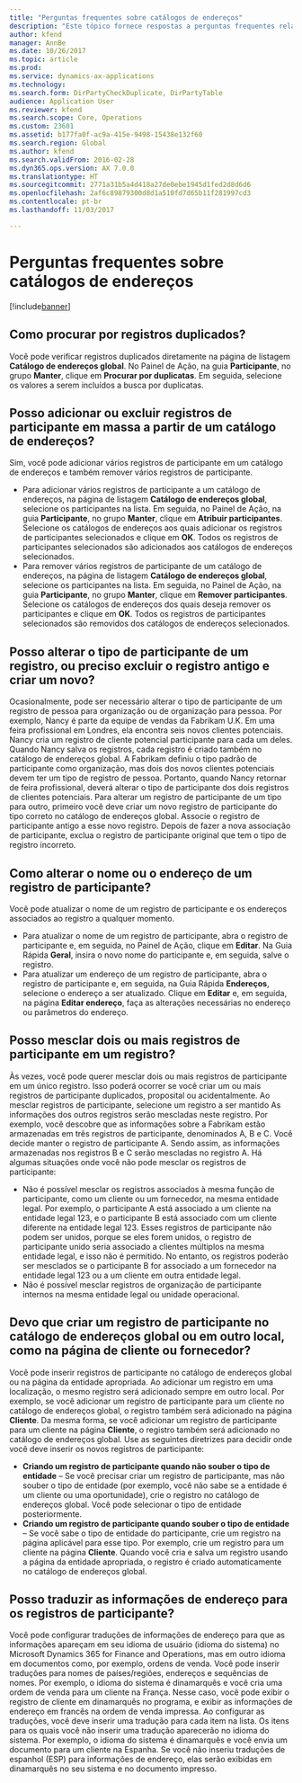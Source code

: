 ```yaml
---
title: "Perguntas frequentes sobre catálogos de endereços"
description: "Este tópico fornece respostas a perguntas frequentes relativas a catálogos de endereços no Microsoft Dynamics 365 for Finance and Operations, Enterprise Edition."
author: kfend
manager: AnnBe
ms.date: 10/26/2017
ms.topic: article
ms.prod: 
ms.service: dynamics-ax-applications
ms.technology: 
ms.search.form: DirPartyCheckDuplicate, DirPartyTable
audience: Application User
ms.reviewer: kfend
ms.search.scope: Core, Operations
ms.custom: 23601
ms.assetid: b177fa0f-ac9a-415e-9498-15438e132f60
ms.search.region: Global
ms.author: kfend
ms.search.validFrom: 2016-02-28
ms.dyn365.ops.version: AX 7.0.0
ms.translationtype: HT
ms.sourcegitcommit: 2771a31b5a4d418a27de0ebe1945d1fed2d8d6d6
ms.openlocfilehash: 2af6c89879300d8d1a510fd7d65b11f281997cd3
ms.contentlocale: pt-br
ms.lasthandoff: 11/03/2017

---
```


# <a name="address-books-faq"></a>Perguntas frequentes sobre catálogos de endereços

[!include[banner](../includes/banner.md)]




<a name="how-do-i-check-for-duplicate-records"></a>Como procurar por registros duplicados?
-------------------------------------

Você pode verificar registros duplicados diretamente na página de listagem **Catálogo de endereços global**. No Painel de Ação, na guia **Participante**, no grupo **Manter**, clique em **Procurar por duplicatas**. Em seguida, selecione os valores a serem incluídos a busca por duplicatas.

## <a name="can-i-bulk-add-or-delete-party-records-from-an-address-book"></a>Posso adicionar ou excluir registros de participante em massa a partir de um catálogo de endereços?
Sim, você pode adicionar vários registros de participante em um catálogo de endereços e também remover vários registros de participante.

-   Para adicionar vários registros de participante a um catálogo de endereços, na página de listagem **Catálogo de endereços global**, selecione os participantes na lista. Em seguida, no Painel de Ação, na guia **Participante**, no grupo **Manter**, clique em **Atribuir participantes**. Selecione os catálogos de endereços aos quais adicionar os registros de participantes selecionados e clique em **OK**. Todos os registros de participantes selecionados são adicionados aos catálogos de endereços selecionados.
-   Para remover vários registros de participante de um catálogo de endereços, na página de listagem **Catálogo de endereços global**, selecione os participantes na lista. Em seguida, no Painel de Ação, na guia **Participante**, no grupo **Manter**, clique em **Remover participantes**. Selecione os catálogos de endereços dos quais deseja remover os participantes e clique em **OK**. Todos os registros de participantes selecionados são removidos dos catálogos de endereços selecionados.

## <a name="can-i-change-the-party-type-of-a-record-or-do-i-have-to-delete-the-old-record-and-create-a-new-one"></a>Posso alterar o tipo de participante de um registro, ou preciso excluir o registro antigo e criar um novo?
Ocasionalmente, pode ser necessário alterar o tipo de participante de um registro de pessoa para organização ou de organização para pessoa. Por exemplo, Nancy é parte da equipe de vendas da Fabrikam U.K. Em uma feira profissional em Londres, ela encontra seis novos clientes potenciais. Nancy cria um registro de cliente potencial participante para cada um deles. Quando Nancy salva os registros, cada registro é criado também no catálogo de endereços global. A Fabrikam definiu o tipo padrão de participante como organização, mas dois dos novos clientes potenciais devem ter um tipo de registro de pessoa. Portanto, quando Nancy retornar de feira profissional, deverá alterar o tipo de participante dos dois registros de clientes potenciais. Para alterar um registro de participante de um tipo para outro, primeiro você deve criar um novo registro de participante do tipo correto no catálogo de endereços global. Associe o registro de participante antigo a esse novo registro. Depois de fazer a nova associação de participante, exclua o registro de participante original que tem o tipo de registro incorreto.

## <a name="how-do-i-change-the-name-or-address-of-a-party-record"></a>Como alterar o nome ou o endereço de um registro de participante?
Você pode atualizar o nome de um registro de participante e os endereços associados ao registro a qualquer momento.

-   Para atualizar o nome de um registro de participante, abra o registro de participante e, em seguida, no Painel de Ação, clique em **Editar**. Na Guia Rápida **Geral**, insira o novo nome do participante e, em seguida, salve o registro.
-   Para atualizar um endereço de um registro de participante, abra o registro de participante e, em seguida, na Guia Rápida **Endereços**, selecione o endereço a ser atualizado. Clique em **Editar** e, em seguida, na página **Editar endereço**, faça as alterações necessárias no endereço ou parâmetros do endereço.

## <a name="can-i-merge-two-or-more-party-records-into-one-record"></a>Posso mesclar dois ou mais registros de participante em um registro?
Às vezes, você pode querer mesclar dois ou mais registros de participante em um único registro. Isso poderá ocorrer se você criar um ou mais registros de participante duplicados, proposital ou acidentalmente. Ao mesclar registros de participante, selecione um registro a ser mantido As informações dos outros registros serão mescladas neste registro. Por exemplo, você descobre que as informações sobre a Fabrikam estão armazenadas em três registros de participante, denominados A, B e C. Você decide manter o registro de participante A. Sendo assim, as informações armazenadas nos registros B e C serão mescladas no registro A. Há algumas situações onde você não pode mesclar os registros de participante:

-   Não é possível mesclar os registros associados à mesma função de participante, como um cliente ou um fornecedor, na mesma entidade legal. Por exemplo, o participante A está associado a um cliente na entidade legal 123, e o participante B está associado com um cliente diferente na entidade legal 123. Esses registros de participante não podem ser unidos, porque se eles forem unidos, o registro de participante unido seria associado a clientes múltiplos na mesma entidade legal, e isso não é permitido. No entanto, os registros poderão ser mesclados se o participante B for associado a um fornecedor na entidade legal 123 ou a um cliente em outra entidade legal.
-   Não é possível mesclar registros de organização de participante internos na mesma entidade legal ou unidade operacional.

## <a name="should-i-create-a-party-record-in-the-global-address-book-or-in-another-place-such-as-the-customer-or-vendor-page"></a>Devo que criar um registro de participante no catálogo de endereços global ou em outro local, como na página de cliente ou fornecedor?
Você pode inserir registros de participante no catálogo de endereços global ou na página da entidade apropriada. Ao adicionar um registro em uma localização, o mesmo registro será adicionado sempre em outro local. Por exemplo, se você adicionar um registro de participante para um cliente no catálogo de endereços global, o registro também será adicionado na página **Cliente**. Da mesma forma, se você adicionar um registro de participante para um cliente na página **Cliente**, o registro também será adicionado no catálogo de endereços global. Use as seguintes diretrizes para decidir onde você deve inserir os novos registros de participante:

-   **Criando um registro de participante quando não souber o tipo de entidade** – Se você precisar criar um registro de participante, mas não souber o tipo de entidade (por exemplo, você não sabe se a entidade é um cliente ou uma oportunidade), crie o registro no catálogo de endereços global. Você pode selecionar o tipo de entidade posteriormente.
-   **Criando um registro de participante quando souber o tipo de entidade** – Se você sabe o tipo de entidade do participante, crie um registro na página aplicável para esse tipo. Por exemplo, crie um registro para um cliente na página **Cliente**. Quando você cria e salva um registro usando a página da entidade apropriada, o registro é criado automaticamente no catálogo de endereços global.

## <a name="can-i-translate-address-information-for-party-records"></a>Posso traduzir as informações de endereço para os registros de participante?
Você pode configurar traduções de informações de endereço para que as informações apareçam em seu idioma de usuário (idioma do sistema) no Microsoft Dynamics 365 for Finance and Operations, mas em outro idioma em documentos como, por exemplo, ordens de venda. Você pode inserir traduções para nomes de países/regiões, endereços e sequências de nomes. Por exemplo, o idioma do sistema é dinamarquês e você cria uma ordem de venda para um cliente na França. Nesse caso, você pode exibir o registro de cliente em dinamarquês no programa, e exibir as informações de endereço em francês na ordem de venda impressa. Ao configurar as traduções, você deve inserir uma tradução para cada item na lista. Os itens para os quais você não inserir uma tradução aparecerão no idioma do sistema. Por exemplo, o idioma do sistema é dinamarquês e você envia um documento para um cliente na Espanha. Se você não inseriu traduções de espanhol (ESP) para informações de endereço, elas serão exibidas em dinamarquês no seu sistema e no documento impresso.




